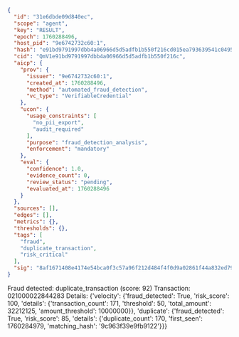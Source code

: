 ```json
{
  "id": "31e6dbde09d840ec",
  "scope": "agent",
  "key": "RESULT",
  "epoch": 1760288496,
  "host_pid": "9e6742732c60:1",
  "hash": "e91bd9791997dbb4a06966d5d5adfb1b550f216cd015ea793639541c0495c6f4",
  "cid": "QmV1e91bd9791997dbb4a06966d5d5adfb1b550f216c",
  "aicp": {
    "prov": {
      "issuer": "9e6742732c60:1",
      "created_at": 1760288496,
      "method": "automated_fraud_detection",
      "vc_type": "VerifiableCredential"
    },
    "ucon": {
      "usage_constraints": [
        "no_pii_export",
        "audit_required"
      ],
      "purpose": "fraud_detection_analysis",
      "enforcement": "mandatory"
    },
    "eval": {
      "confidence": 1.0,
      "evidence_count": 0,
      "review_status": "pending",
      "evaluated_at": 1760288496
    }
  },
  "sources": [],
  "edges": [],
  "metrics": {},
  "thresholds": {},
  "tags": [
    "fraud",
    "duplicate_transaction",
    "risk_critical"
  ],
  "sig": "8af1671408e4174e54bca0f3c57a96f212d484f4f0d9a02861f44a832ed79cea"
}
```

Fraud detected: duplicate_transaction (score: 92)
Transaction: 021000022844283
Details: {'velocity': {'fraud_detected': True, 'risk_score': 100, 'details': {'transaction_count': 171, 'threshold': 50, 'total_amount': 32212125, 'amount_threshold': 10000000}}, 'duplicate': {'fraud_detected': True, 'risk_score': 85, 'details': {'duplicate_count': 170, 'first_seen': 1760284979, 'matching_hash': '9c963f39e9fb9122'}}}